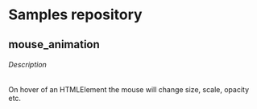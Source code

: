 # Samples repository
## mouse_animation
###### Description
On hover of an HTMLElement the mouse will change size, scale, opacity etc.